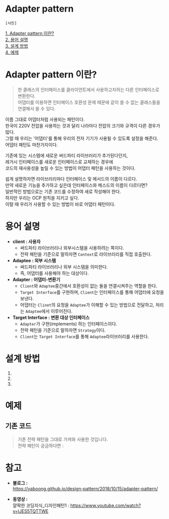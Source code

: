 # Adapter pattern
    
`[사진]` 
   
[1. Adapter pattern 이란?](#Adapter-pattern-이란)     
[2. 용어 설명](#용어-설명)     
[3. 설계 방법](#설계-방법)     
[4. 예제](#예제)     
   
# Adapter pattern 이란?        
> 한 클래스의 인터페이스를 클라이언트에서 사용하고자하는 다른 인터페이스로 변환한다.    
> 어댑터를 이용하면 인터페이스 호환성 문제 때문에 같이 쓸 수 없는 클래스들을 연결해서 쓸 수 있다.

이름 그대로 어댑터처럼 사용되는 패턴이다.   
한국이 220V 전압을 사용하는 것과 달리 나라마다 전압의 크기와 규격이 다른 경우가 많다.   
그럴 때 우리는 '어댑터'를 통해 우리의 전자 기기가 사용될 수 있도록 설정을 해준다.     
어댑터 패턴도 마찬가지이다.  
    
기존에 있는 시스템에 새로운 써드파티 라이브러리가 추가된다던지,     
레거시 인터페이스를 새로운 인터페이스로 교체하는 경우에     
코드의 재사용성을 높일 수 있는 방법이 어댑터 패턴을 사용하는 것이다.      
    
쉽게 설명하자면 라이브러리마다 인터페이스 및 메서드의 이름이 다르다.     
만약 새로운 기능을 추가하고 싶은데 인터페이스와 메스드의 이름이 다르다면?          
일반적인 방법으로는 기존 코드를 수정하여 새로 작성해야 한다.    
하지만 우리는 OCP 원칙을 지키고 싶다.      
이럴 때 우리가 사용할 수 있는 방법이 바로 어댑터 패턴이다.     

# 용어 설명  
* **client : 사용자**
  * 써드파티 라이브러리나 외부시스템을 사용하려는 쪽이다.   
  * 전략 패턴을 기준으로 말하자면 `Context`로 라이브러리를 직접 호출한다.        
* **Adaptee : 외부 시스템** 
  * 써드파티 라이브러리나 외부 시스템을 의미한다.
  * 즉, 어댑터를 사용해야 하는 대상이다.   
* **Adapter : 어댑터-변환기**
  * `Client`와 `Adaptee`중간에서 호환성이 없는 둘을 연결시켜주는 역할을 한다. 
  * `Target Interface`를 구현하며, `Client`는 인터페이스를 통해 어댑터에 요청을 보낸다. 
  * 어댑터는 `Clinet`의 요청을 `Adaptee`가 이해할 수 있는 방법으로 전달하고, 
    처리는 `Adaptee`에서 이루어진다.
* **Target Interface : 변환 대상 인터페이스**
  * `Adapter`가 구현(implements) 하는 인터페이스이다. 
  * 전략 패턴을 기준으로 말하자면 `Strategy`이다.   
  * `Client`는 `Target Interface`를 통해 `Adaptee`라이브러리를 사용한다.
  
# 설계 방법 
1. 
2. 
3. 

# 예제
## 기존 코드
> 기존 전략 패턴을 그대로 가져와 사용한 것입니다.   
> 전략 패턴이 궁금하다면 :  


# 참고     
* **블로그 :**    
https://yaboong.github.io/design-pattern/2018/10/15/adapter-pattern/ 
   
* **동영상 :**       
얄팍한 코딩지식_디자인패턴1 : https://www.youtube.com/watch?v=lJES5TQTTWE    
